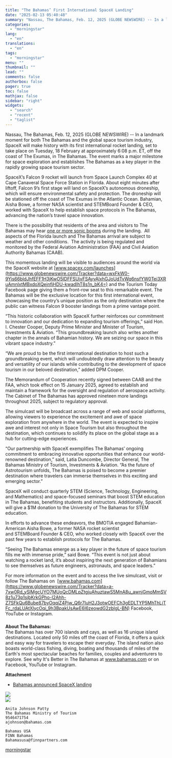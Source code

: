 ```yaml
---
title: "The Bahamas’ First International SpaceX Landing"
date: "2025-02-13 05:40:48"
summary: "Nassau, The Bahamas, Feb. 12, 2025 (GLOBE NEWSWIRE) -- In a landmark moment for both The Bahamas and the global space tourism industry, SpaceX will make history with its first international rocket landing, set to take place on Tuesday, 18 February at approximately 6:08 p.m. ET, off the coast of..."
categories:
  - "morningstar"
lang:
  - "en"
translations:
  - "en"
tags:
  - "morningstar"
menu: ""
thumbnail: ""
lead: ""
comments: false
authorbox: false
pager: true
toc: false
mathjax: false
sidebar: "right"
widgets:
  - "search"
  - "recent"
  - "taglist"
---
```


Nassau, The Bahamas, Feb. 12, 2025 (GLOBE NEWSWIRE) -- In a landmark moment for both The Bahamas and the global space tourism industry, SpaceX will make history with its first international rocket landing, set to take place on Tuesday, 18 February at approximately 6:08 p.m. ET, off the coast of The Exumas, in The Bahamas. The event marks a major milestone for space exploration and establishes The Bahamas as a key player in the rapidly growing space tourism sector.

SpaceX’s Falcon 9 rocket will launch from Space Launch Complex 40 at Cape Canaveral Space Force Station in Florida. About eight minutes after liftoff, Falcon 9’s first stage will land on SpaceX’s autonomous droneship, which will ensure environmental safety and protection. The droneship will be stationed off the coast of The Exumas in the Atlantic Ocean. Bahamian, Aisha Bowe, a former NASA scientist and STEMBoard Founder & CEO, worked with SpaceX to help establish space protocols in The Bahamas, advancing the nation’s travel space innovation.

There is the possibility that residents of the area and visitors to The Bahamas may hear [one or more sonic booms](https://www.globenewswire.com/Tracker?data=OUaDttxuS1HLjIlEYl5wBBmB91sb_PtkoOHb443pEfiLDOTgIepIc3evaNLKQ8y0y_OG9cI_KOPxgpGK3epq1xUWEYKQa-dq6VfoTCU2DiE6EQNZpuKVUedro-Lk63zb1E33YSBrYxJ7inFvh1BHTw==) during the landing.  All aspects of the Florida launch and The Bahamas arrival are subject to weather and other conditions.  The activity is being regulated and monitored by the Federal Aviation Administration (FAA) and Civil Aviation Authority Bahamas (CAAB).

This momentous landing will be visible to audiences around the world via the SpaceX website at [www.spacex.com/launches](https://www.globenewswire.com/Tracker?data=wxFkW0-9Yis66bldJhfEFF1H3jKwO5IDFFSUivFSAyvAlxhGJoUdTvWq6nsfYW0Tei3XRuAmnlxtMBxdoXQeinfjHDU-kwadIhT8s1n_bK4=) and the Tourism Today Facebook page giving them a front-row seat to this remarkable event. The Bahamas will be the exclusive location for this first international event, showcasing the country’s unique position as the only destination where the public can witness Falcon 9 booster landings from a prime vantage point.

“This historic collaboration with SpaceX further reinforces our commitment to innovation and our dedication to expanding tourism offerings,” said Hon. I. Chester Cooper, Deputy Prime Minister and Minister of Tourism, Investments & Aviation. “This groundbreaking launch also writes another chapter in the annals of Bahamian history. We are seizing our space in this vibrant space industry.”

“We are proud to be the first international destination to host such a groundbreaking event, which will undoubtedly draw attention to the beauty and versatility of our islands while contributing to the development of space tourism in our beloved destination,” added DPM Cooper.

The Memorandum of Cooperation recently signed between CAAB and the FAA, which took effect on 15 January 2025, agreed to establish and maintain a framework for the oversight and regulation of aerospace activity. The Cabinet of The Bahamas has approved nineteen more landings throughout 2025, subject to regulatory approval.

The simulcast will be broadcast across a range of web and social platforms, allowing viewers to experience the excitement and awe of space exploration from anywhere in the world. The event is expected to inspire awe and interest not only in Space Tourism but also throughout the destination, which continues to solidify its place on the global stage as a hub for cutting-edge experiences.

“Our partnership with SpaceX exemplifies The Bahamas’ ongoing commitment to embracing innovative opportunities that enhance our world-renowned destination,” said, Latia Duncombe, Director General, The Bahamas Ministry of Tourism, Investments & Aviation. “As the future of Astrotourism unfolds, The Bahamas is poised to become a premier destination where travelers can immerse themselves in this exciting and emerging sector.”

SpaceX will conduct quarterly STEM (Science, Technology, Engineering, and Mathematics) and space-focused seminars that boost STEM education in The Bahamas, benefiting students and instructors. Additionally, SpaceX will give a $1M donation to the University of The Bahamas for STEM education.

In efforts to advance these endeavors, the BMOTIA engaged Bahamian-American Aisha Bowe, a former NASA rocket scientist and STEMBoard Founder & CEO, who worked closely with SpaceX over the past few years to establish protocols for The Bahamas.

“Seeing The Bahamas emerge as a key player in the future of space tourism fills me with immense pride,” said Bowe. “This event is not just about watching a rocket land, it’s about inspiring the next generation of Bahamians to see themselves as future engineers, astronauts, and space leaders.”

For more information on the event and to access the live simulcast, visit or follow The Bahamas on  [www.bahamas.com](https://www.globenewswire.com/Tracker?data=a-7xw0Rd_ySIMgcUYO7MUoQcDMLpZtgjuAhuztawS5MnA8u_awnjGmoMmSV8z1u73p1sjbKrkGPho-I2Ahh-Z7SFkQu6Bube87byOqqiZ4Pjw_Q6r7IuH2J3otwOEFCh3gEDLTYP5MhThLjTFc_rdaLUAtXlycOqi_9h3BpakUsAwE6I6zeowdG2zblgL-BN) Facebook, YouTube or Instagram.

###

**About The Bahamas:**  
The Bahamas has over 700 islands and cays, as well as 16 unique island destinations. Located only 50 miles off the coast of Florida, it offers a quick and easy way for travelers to escape their everyday. The island nation also boasts world-class fishing, diving, boating and thousands of miles of the Earth's most spectacular beaches for families, couples and adventurers to explore. See why It's Better in The Bahamas at www.bahamas.com or on Facebook, YouTube or Instagram.

**Attachment**

* [Bahamas announced SpaceX landing](https://ml.globenewswire.com/Resource/Download/1975b69a-05f2-44ce-a60b-be3c0af741c5)

 ![](https://www.globenewswire.com/newsroom/ti?nf=OTM1NzYwMSM2NzQ4ODk0IzUwMDEzMjA4NQ==)   
 ![](https://ml.globenewswire.com/media/MmE4MWU5NjUtMjk1OC00N2MzLWFlZjItZTJmOGY3Y2RhMWI0LTUwMDEzMjA4NQ==/tiny/The-Bahamas-Ministry-of-Touris.png)
```
Anita Johnson Patty 
The Bahamas Ministry of Tourism
9546471754
ajohnson@bahamas.com

Bahamas USA
FINN Bahamas
Bahamasusa@finnpartners.com

```

[morningstar](https://www.morningstar.com/news/globe-newswire/9357601/the-bahamas-first-international-spacex-landing)
